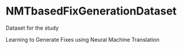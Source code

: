 # NMTbasedFixGenerationDataset

Dataset for the study

Learning to Generate Fixes using Neural Machine Translation
